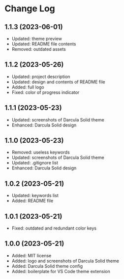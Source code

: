 # Change Log

## 1.1.3 (2023-06-01)

- Updated: theme preview
- Updated: README file contents
- Removed: outdated assets

## 1.1.2 (2023-05-26)

- Updated: project description
- Updated: design and contents of README file
- Added: full logo
- Fixed: color of progress indicator

## 1.1.1 (2023-05-23)

- Updated: screenshots of Darcula Solid theme
- Enhanced: Darcula Solid design

## 1.1.0 (2023-05-23)

- Removed: useless keywords
- Updated: screenshots of Darcula Solid theme
- Updated: .gitignore list
- Enhanced: Darcula Solid design

## 1.0.2 (2023-05-21)

- Updated: keywords list
- Added: README file

## 1.0.1 (2023-05-21)

- Fixed: outdated and redundant color keys

## 1.0.0 (2023-05-21)

- Added: MIT license
- Added: logo and screenshots of Darcula Solid theme
- Added: Darcula Solid theme config
- Added: boilerplate for VS Code theme extension
